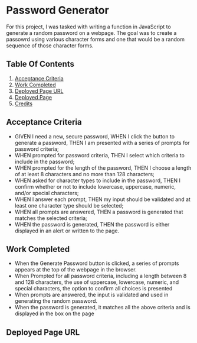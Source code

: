 # Password Generator
For this project, I was tasked with writing a function in JavaScript to generate a random password on a webpage. The goal was to create a passowrd using various character forms and one that would be a random sequence of those character forms.

## Table Of Contents
1. [Acceptance Criteria](#acceptance-criteria)
2. [Work Completed](#work-completed)
3. [Deployed Page URL](#deployed-page-url)
4. [Deployed Page](#deployed-page)
5. [Credits](#credits)

## Acceptance Criteria
- GIVEN I need a new, secure password, WHEN I click the button to generate a password, THEN I am presented with a series of prompts for password criteria;
- WHEN prompted for password criteria, THEN I select which criteria to include in the password;
- WHEN prompted for the length of the password, THEN I choose a length of at least 8 characters and no more than 128 characters;
- WHEN asked for character types to include in the password, THEN I confirm whether or not to include lowercase, uppercase, numeric, and/or special characters;
- WHEN I answer each prompt, THEN my input should be validated and at least one character type should be selected;
- WHEN all prompts are answered, THEN a password is generated that matches the selected criteria;
- WHEN the password is generated, THEN the password is either displayed in an alert or written to the page.

## Work Completed
- When the Generate Password button is clicked, a series of prompts appears at the top of the webpage in the browser.
- When Prompted for all password criteria, including a length between 8 and 128 characters, the use of uppercase, lowercase, numeric, and special characters, the option to confirm all choices is presented
- When prompts are answered, the input is validated and used in generating the random password.
- When the password is generated, it matches all the above criteria and is displayed in the box on the page

## Deployed Page URL
